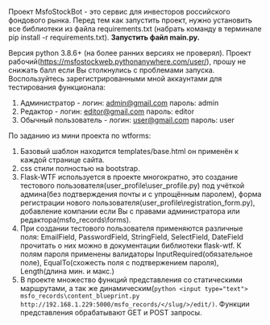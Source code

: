 Проект MsfoStockBot - это сервис для инвесторов российского фондового рынка.
Перед тем как запустить проект, нужно установить все библиотеки из файла requirements.txt (набрать команду в терминале pip install -r requirements.txt).
<b>Запустить файл main.py.</b>

Версия python 3.8.6+ (на более ранних версиях не проверял).
Проект рабочий(https://msfostockweb.pythonanywhere.com/user/), прошу не снижать балл если Вы столкнулись с проблемами запуска. 
Воспользуйтесь зарегистрированными мной аккаунтами для тестирования функционала:
1. Администратор - логин: admin@gmail.com пароль: admin 
2. Редактор - логин: editor@gmail.com пароль: editor 
3. Обычный пользователь - логин: user@gmail.com пароль: user  

По заданию из мини проекта по wtforms:

  1. Базовый шаблон находится templates/base.html он применён к каждой странице сайта. 
  2. css стили полностью на bootstrap. 
  3. Flask-WTF используется в проекте многократно, это создание тестового пользователя(user_profile\user_profile.py) под учёткой админа(без подтверждения почты и с упрощённым паролем), форма регистрации нового пользователя(user_profile\registration_form.py), добавление компании если Вы с правами администратора или редактора(msfo_records\forms). 
  4. При создании тестового пользователя применяются различные поля: EmailField, PasswordField, StringField, SelectField, DateField прочитать о них можно в документации библиотеки flask-wtf. К полям пароля применены валидаторы InputRequired(обязательное поле), EqualTo(схожесть поля с подтвержением пароля), Length(длина мин. и макс.)
  5. В проекте множество функций представления со статическими маршрутами, а так же динамическим(```python
    <input type="text">
msfo_records\content_blueprint.py  http://192.168.1.229:5000/msfo_records/</slug/>/edit/)```. Функции представления обрабатывают GET и POST запросы.

